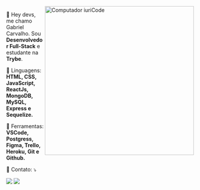 <img src="https://raw.githubusercontent.com/MicaelliMedeiros/micaellimedeiros/master/image/computer-illustration.png" min-width="400px" max-width="400px" width="400px" align="right" alt="Computador iuriCode">

<p align="left"> 
  👋 Hey devs, me chamo Gabriel Carvalho. Sou <strong>Desenvolvedor Full-Stack</strong> e estudante na <strong>Trybe</strong>.
</p>

<p align="left">
  🦄 Linguagens: <strong>HTML, CSS, JavaScript, ReactJs, MongoDB, MySQL, Express e Sequelize.</strong>
</p>

<p align="left">
  💼 Ferramentas: <strong>VSCode, Postgress, Figma, Trello, Heroku, Git e Github.</strong>
</p>

<p align="left">
  💌 Contato: ⤵️
</p>

<p align="left">
  <a href="https://www.linkedin.com/in/gabriel-carvalho-84933457/" alt="Linkedin">
  <img src="https://img.shields.io/badge/-Linkedin-1C1C1C?style=for-the-badge&logo=Linkedin&logoColor=B23FE5&link=https://www.linkedin.com/in/gabriel-carvalho-84933457/"/></a>
  
  <a href="mailto:gabrielcarvalho466@gmail.com" alt="Gmail">
  <img src="https://img.shields.io/badge/-Gmail-1C1C1C?style=for-the-badge&logo=gmail&logoColor=B23FE5&link=mailto:gabrielcarvalho466@gmail.com" /></a>
</p>  
